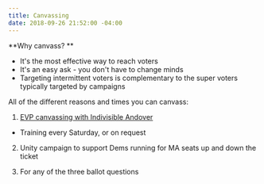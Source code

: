 ```yaml
---
title: Canvassing
date: 2018-09-26 21:52:00 -04:00
---
```


**Why canvass? **
* It's the most effective way to reach voters
* It's an easy ask - you don't have to change minds
* Targeting intermittent voters is complementary to the super voters typically targeted by campaigns

All of the different reasons and times you can canvass:
1. [EVP canvassing with Indivisible Andover](https://bit.ly/2LPgjfV)
* Training every Saturday, or on request

2. Unity campaign to support Dems running for MA seats up and down the ticket

3. For any of the three ballot questions